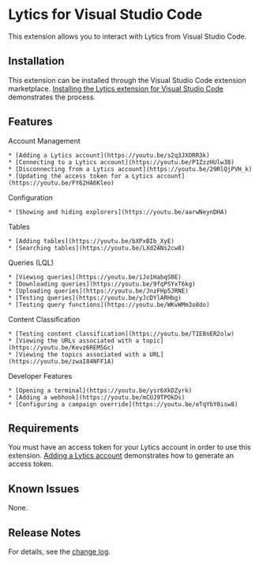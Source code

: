 # Lytics for Visual Studio Code

This extension allows you to interact with Lytics from Visual Studio Code.

## Installation

This extension can be installed through the Visual Studio Code extension marketplace. [Installing the Lytics extension for Visual Studio Code](https://youtu.be/lrWt6a9Fdbo) demonstrates the process.

## Features

Account Management

    * [Adding a Lytics account](https://youtu.be/s2q3JXORR3k)
    * [Connecting to a Lytics account](https://youtu.be/P1ZzzHUlw38)
    * [Disconnecting from a Lytics account](https://youtu.be/29RlQjPVH_k)
    * [Updating the access token for a Lytics account](https://youtu.be/FY62HA6Kleo)

Configuration

    * [Showing and hiding explorers](https://youtu.be/aarwNeynDHA)

Tables

    * [Adding tables](https://youtu.be/bXPxBIb_XyE)
    * [Searching tables](https://youtu.be/LXd2ANs2cw8)

Queries (LQL)

    * [Viewing queries](https://youtu.be/iJo1HabqS0E)
    * [Downloading queries](https://youtu.be/9fqPSYxT6kg)
    * [Uploading queries](https://youtu.be/JnzFHp5JRNE)
    * [Testing queries](https://youtu.be/yJcDYlARHbg)
    * [Testing query functions](https://youtu.be/WKvWMm3o8do)

Content Classification

    * [Testing content classification](https://youtu.be/TIEBnER2olw)
    * [Viewing the URLs associated with a topic](https://youtu.be/Kevz6REM5Gc)
    * [Viewing the topics associated with a URL](https://youtu.be/zwaI84NFF1A)

Developer Features

    * [Opening a terminal](https://youtu.be/ysr6XkDZyrk)
    * [Adding a webhook](https://youtu.be/mCUJ9TPOkDs)
    * [Configuring a campaign override](https://youtu.be/eTqYbY0isw8)

## Requirements

You must have an access token for your Lytics account in order to use this extension. [Adding a Lytics account](https://youtu.be/s2q3JXORR3k) demonstrates how to generate an access token.

## Known Issues

None.

## Release Notes

For details, see the [change log](https://github.com/lytics/vscode-lytics/blob/master/CHANGELOG.md).
